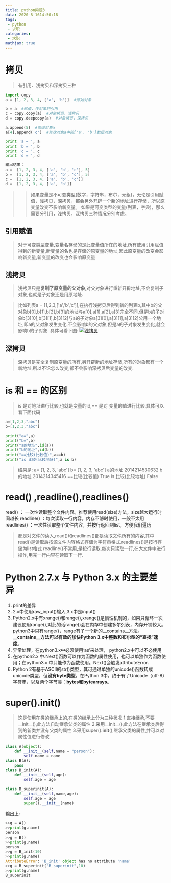 ```yaml
---
title: python问题3
data: 2020-8-1614:50:18
tags:
 - python
 - 求职
categories:
 - 求职
mathjax: true
---
```

# 拷贝
>有引用、浅拷贝和深拷贝三种

``` python
import copy
a = [1, 2, 3, 4, ['a', 'b']]  #原始对象

b = a  #赋值，传对象的引用
c = copy.copy(a)  #对象拷贝，浅拷贝
d = copy.deepcopy(a)  #对象拷贝，深拷贝

a.append(5)  #修改对象a
a[4].append('c')  #修改对象a中的['a', 'b']数组对象

print 'a = ', a
print 'b = ', b
print 'c = ', c
print 'd = ', d

输出结果：
a =  [1, 2, 3, 4, ['a', 'b', 'c'], 5]
b =  [1, 2, 3, 4, ['a', 'b', 'c'], 5]
c =  [1, 2, 3, 4, ['a', 'b', 'c']]
d =  [1, 2, 3, 4, ['a', 'b']]
```
>>如果变量是不可变类型(数字，字符串，布尔，元组)，无论是引用赋值，浅拷贝，深拷贝，都会另外开辟一个新的地址进行存储，所以原变量改变不影响新变量。
>>如果是可变类型的变量(列表，字典)，那么需要分引用，浅拷贝，深拷贝三种情况分别考虑。
## 引用赋值
>对于可变类型变量,变量名存储的是此变量值所在的地址,所有使用引用赋值得到的新变量,新变量的名也是存储的原变量的地址,因此原变量的改变会影响新变量,新变量的改变也会影响原变量
## 浅拷贝
>浅拷贝只是**复制了原变量的父对象**,对父对象进行重新开辟地址,不会复制子对象,也就是子对象还是用原地址.

>比如列表a = [1,2,3,['a','b','c']],在执行浅拷贝后得到新的列表b,其中b的父对象b[0],b[1],b[2],b[3]的地址与a[0],a[1],a[2],a[3]完全不同,但是b的子对象b[3][0],b[3][1],b[3][2]与a的子对象a[3][0],a[3][1],a[3][2]公用一个地址;即a的父对象发生变化,不会影响b的父对象,但是a的子对象发生变化,就会影响b的子对象.
具体可看下图:
[![浅拷贝](https://s1.ax1x.com/2020/08/17/dmrmlR.png)](https://imgchr.com/i/dmrmlR)
## 深拷贝
>深拷贝是完全复制原变量的所有,另开辟新的地址存储,所有的对象都有一个新地址,所以不论怎么改变,都不会影响深拷贝后变量的改变.

# is 和 == 的区别
>is 是对地址进行比较,也就是变量的id,== 是对 变量的值进行比较,具体可以看下面代码

``` python
a=[1,2,3,"abc"]
b=[1,2,3,"abc"]

print("a=",a)
print("b=",b)
print("a的地址",id(a))
print("b的地址",id(b))
print("==比较(比较值)",a==b)
print("is 比较(比较地址)",a is b)
```
>结果是:
>a= [1, 2, 3, 'abc']
b= [1, 2, 3, 'abc']
a的地址 2014214530632
b的地址 2014214345416
==比较(比较值) True
is 比较(比较地址) False

# read() ,readline(),readlines() 
>
read()  ： 一次性读取整个文件内容。推荐使用read(size)方法，size越大运行时间越长
readline()  ：每次读取一行内容。内存不够时使用，一般不太用
readlines()   ：一次性读取整个文件内容，并按行返回到list，方便我们遍历

>都是对文件的读入,read()和readlines()都是读取文件所有的内容,其中read()是读取后按源文件内容格式存储为字符串格式.readlines()是按行存储为list格式
>readline()不常用,是按行读取,每次只读取一行,在大文件中进行操作,用完一行内容在读取下一行.

# Python 2.7.x 与 Python 3.x 的主要差异

 1. print的差异
 2. 2.x中使用raw_input()输入,3.x中是input()
 3.  Python2.x中有xrange()和range(),xrange()是惰性机制的，如果只循环一次建议使用range(),对此的话range()会在内存中创建多尔列表，内存开销较大。python3中只有range()，range有了一个新的__contains__方法。**__contains__方法可以有效的加快Python 3.x中整数和布尔型的“查找”速度**。
 4.  异常处理，在python3.x中必须使用‘as‘来处理， python2.x中可以不必使用
 5.  在python2.x 中.Next()函数可以作为函数的属性使用，也可以单独作为函数使用；在python3.x 中只能作为函数使用。Next()会触发attributeError.
 6.  Python 2有基于ASCII的str()类型，其可通过单独的unicode()函数转成unicode类型，但**没有byte类型**。在Python 3中，终于有了Unicode（utf-8）字符串，以及两个字节类：**bytes和bytearrays**。

# super().__init__()
>这是使用在类的继承上的,在类的继承上分为三种状况
>1.直接继承,不要__init__(),此方法自动继承父类的属性
>2.采用__init__(),此方法在继承类后得到的新类并没有父类的属性
>3.采用super().__init__(),继承父类的属性,并可以对属性值进行修改

``` python
class A(object):
    def __init__(self,name = "person"):
        self.name = name
class B(A):
    pass
class B_init(A):
    def __init__(self,age):
        self.age = age

class B_superinit(A):
    def __init__(self,name,age):
        self.age = age
        super().__init__(name)
```
输出上:
``` python
>>g = A()
>>print(g.name)
person
>>g = B()
>>print(g.name)
person
>>g = B_init(10)
>>print(g.name)
AttributeError: 'B_init' object has no attribute 'name'
>>g = B_superinit("B_superinit",10)
>>print(g.name)
B_superinit
```

